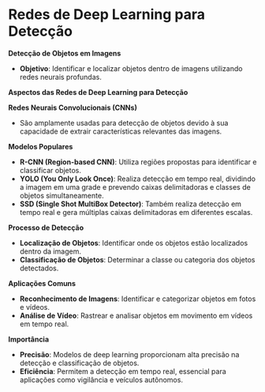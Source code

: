 # **Redes de Deep Learning para Detecção**

**Detecção de Objetos em Imagens**

- **Objetivo**: Identificar e localizar objetos dentro de imagens utilizando redes neurais profundas.

**Aspectos das Redes de Deep Learning para Detecção**

**Redes Neurais Convolucionais (CNNs)**

- São amplamente usadas para detecção de objetos devido à sua capacidade de extrair características relevantes das imagens.

**Modelos Populares**

- **R-CNN (Region-based CNN)**: Utiliza regiões propostas para identificar e classificar objetos.
- **YOLO (You Only Look Once)**: Realiza detecção em tempo real, dividindo a imagem em uma grade e prevendo caixas delimitadoras e classes de objetos simultaneamente.
- **SSD (Single Shot MultiBox Detector)**: Também realiza detecção em tempo real e gera múltiplas caixas delimitadoras em diferentes escalas.

**Processo de Detecção**

- **Localização de Objetos**: Identificar onde os objetos estão localizados dentro da imagem.
- **Classificação de Objetos**: Determinar a classe ou categoria dos objetos detectados.

**Aplicações Comuns**

- **Reconhecimento de Imagens**: Identificar e categorizar objetos em fotos e vídeos.
- **Análise de Vídeo**: Rastrear e analisar objetos em movimento em vídeos em tempo real.

**Importância**

- **Precisão**: Modelos de deep learning proporcionam alta precisão na detecção e classificação de objetos.
- **Eficiência**: Permitem a detecção em tempo real, essencial para aplicações como vigilância e veículos autônomos.
